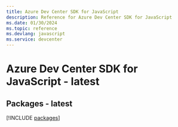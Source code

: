 ```yaml
---
title: Azure Dev Center SDK for JavaScript
description: Reference for Azure Dev Center SDK for JavaScript
ms.date: 01/30/2024
ms.topic: reference
ms.devlang: javascript
ms.service: devcenter
---
```

# Azure Dev Center SDK for JavaScript - latest
## Packages - latest
[!INCLUDE [packages](dev-center-index.md)]